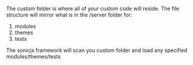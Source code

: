 The custom folder is where all of your custom code will reside. The file structure will mirror what is in the /server folder for:
1) modules
1) themes
1) tests

The sonicjs framework will scan you custom folder and load any specified modules/themes/tests